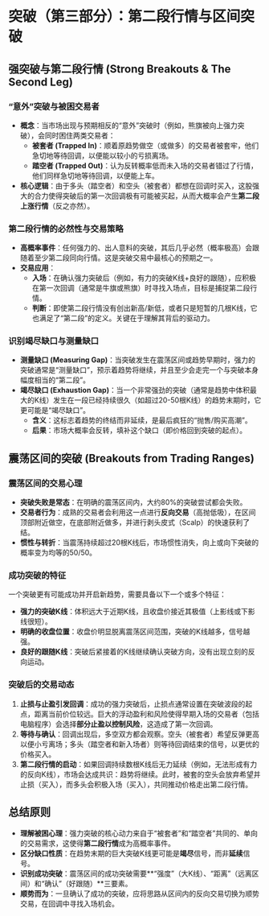 # 突破（第三部分）：第二段行情与区间突破 

## 强突破与第二段行情 (Strong Breakouts & The Second Leg)

### “意外”突破与被困交易者
-   **概念**：当市场出现与预期相反的“意外”突破时（例如，熊旗被向上强力突破），会同时困住两类交易者：
    -   **被套者 (Trapped In)**：顺着原趋势做空（或做多）的交易者被套牢，他们急切地等待回调，以便能以较小的亏损离场。
    -   **踏空者 (Trapped Out)**：认为反转概率低而未入场的交易者错过了行情，他们同样急切地等待回调，以便能上车。
-   **核心逻辑**：由于多头（踏空者）和空头（被套者）都想在回调时买入，这股强大的合力使得突破后的第一次回调极有可能被买起，从而大概率会产生**第二段上涨行情**（反之亦然）。

### 第二段行情的必然性与交易策略
-   **高概率事件**：任何强力的、出人意料的突破，其后几乎必然（概率极高）会跟随着至少第二段同向行情。这是突破交易中最核心的预期之一。
-   **交易应用**：
    -   **入场**：在确认强力突破后（例如，有力的突破K线+良好的跟随），应积极在第一次回调（通常是牛旗或熊旗）时寻找入场点，目标是捕捉第二段行情。
    -   **判断**：即使第二段行情没有创出新高/新低，或者只是短暂的几根K线，它也满足了“第二段”的定义。关键在于理解其背后的驱动力。

### 识别竭尽缺口与测量缺口
-   **测量缺口 (Measuring Gap)**：当突破发生在震荡区间或趋势早期时，强力的突破通常是“测量缺口”，预示着趋势将继续，并且至少会走完一个与突破本身幅度相当的“第二段”。
-   **竭尽缺口 (Exhaustion Gap)**：当一个非常强劲的突破（通常是趋势中体积最大的K线）发生在一段已经持续很久（如超过20-50根K线）的趋势末期时，它更可能是“竭尽缺口”。
    -   **含义**：这标志着趋势的终结而非延续，是最后疯狂的“抛售/购买高潮”。
    -   **后果**：市场大概率会反转，填补这个缺口（即价格回到突破的起点）。

## 震荡区间的突破 (Breakouts from Trading Ranges)

### 震荡区间的交易心理
-   **突破失败是常态**：在明确的震荡区间内，大约80%的突破尝试都会失败。
-   **交易者行为**：成熟的交易者会利用这一点进行**反向交易**（高抛低吸），在区间顶部附近做空，在底部附近做多，并进行剥头皮式（Scalp）的快速获利了结。
-   **惯性与转折**：当震荡持续超过20根K线后，市场惯性消失，向上或向下突破的概率变为均等的50/50。

### 成功突破的特征
一个突破更有可能成功并开启新趋势，需要具备以下一个或多个特征：
-   **强力的突破K线**：体积远大于近期K线，且收盘价接近其极值（上影线或下影线很短）。
-   **明确的收盘位置**：收盘价明显脱离震荡区间范围，突破的K线越多，信号越强。
-   **良好的跟随K线**：突破后紧接着的K线继续确认突破方向，没有出现立刻的反向运动。

### 突破后的交易动态
1.  **止损与止盈引发回调**：成功的强力突破后，止损点通常设置在突破波段的起点，距离当前价位较远。巨大的浮动盈利和风险使得早期入场的交易者（包括电脑程序）会选择**部分止盈以控制风险**，这造成了第一次回调。
2.  **等待与确认**：回调出现后，多空双方都会观察。空头（被套者）希望反弹更高以便小亏离场；多头（踏空者和新入场者）则等待回调结束的信号，以更优的价格买入。
3.  **第二段行情的启动**：如果回调持续数根K线后无力延续（例如，无法形成有力的反向K线），市场会达成共识：趋势将继续。此时，被套的空头会放弃希望并止损（买入），而多头会积极入场（买入），共同推动价格走出第二段行情。

## 总结原则
-   **理解被困心理**：强力突破的核心动力来自于“被套者”和“踏空者”共同的、单向的交易需求，这使得**第二段行情**成为高概率事件。
-   **区分缺口性质**：在趋势末期的巨大突破K线更可能是**竭尽**信号，而非**延续**信号。
-   **识别成功突破**：震荡区间的成功突破需要**“强度”（大K线）、“距离”（远离区间）和“确认”（好跟随）**三要素。
-   **顺势而为**：一旦确认了成功的突破，应将思路从区间内的反向交易切换为顺势交易，在回调中寻找入场机会。
